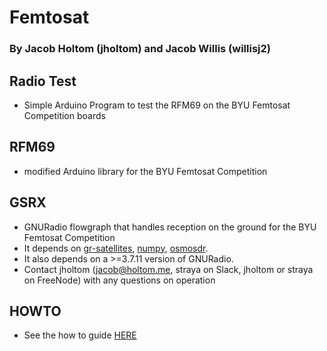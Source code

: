 # Femtosat
### By Jacob Holtom (jholtom) and Jacob Willis (willisj2)

## Radio Test
- Simple Arduino Program to test the RFM69 on the BYU Femtosat Competition boards 

## RFM69
- modified Arduino library for the BYU Femtosat Competition

## GSRX
- GNURadio flowgraph that handles reception on the ground for the BYU Femtosat Competition
- It depends on [gr-satellites](https://github.com/daniestevez/gr-satellites), [numpy](http://www.numpy.org/), [osmosdr](https://osmocom.org/projects/gr-osmosdr/wiki).
- It also depends on a >=3.7.11 version of GNURadio.
- Contact jholtom (jacob@holtom.me, straya on Slack, jholtom or straya on FreeNode) with any questions on operation

## HOWTO
- See the how to guide [HERE](HOWTO.md)
